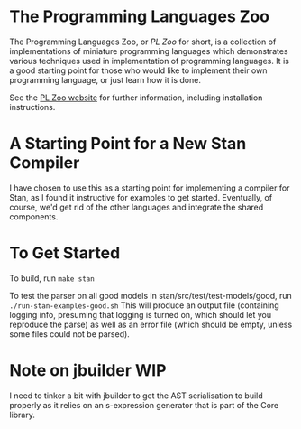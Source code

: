 # The Programming Languages Zoo

The Programming Languages Zoo, or *PL Zoo* for short, is a collection of implementations
of miniature programming languages which demonstrates various techniques used in
implementation of programming languages. It is a good starting point for those who would
like to implement their own programming language, or just learn how it is done.

See the [PL Zoo website](http://plzoo.andrej.com/) for further information, including
installation instructions.

# A Starting Point for a New Stan Compiler
I have chosen to use this as a starting point for implementing a compiler for Stan,
as I found it instructive for examples to get started. Eventually, of course,
we'd get rid of the other languages and integrate the shared components.

# To Get Started
To build, run
`
make stan
`

To test the parser on all good models in stan/src/test/test-models/good, run
`
./run-stan-examples-good.sh
`
This will produce an output file (containing logging info, presuming that
logging is turned on, which should let you reproduce the parse)
as well as an error file (which should be empty, unless some files could not
be parsed).



# Note on jbuilder WIP
I need to tinker a bit with jbuilder to get the AST serialisation to build
properly as it relies on an s-expression generator that is part of the
Core library.
